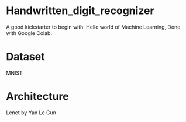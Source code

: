# Handwritten_digit_recognizer
A good kickstarter to begin with. Hello world of Machine Learning, Done with Google Colab.
# Dataset 
MNIST 
# Architecture 
Lenet by Yan Le Cun

